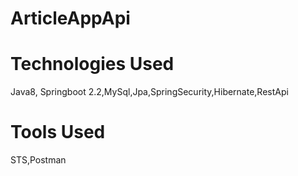 # ArticleAppApi
# Technologies Used
Java8, Springboot 2.2,MySql,Jpa,SpringSecurity,Hibernate,RestApi
# Tools Used
STS,Postman
